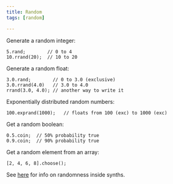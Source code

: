 ```yaml
---
title: Random
tags: [random]

---
```


Generate a random integer:

~~~
5.rand;        // 0 to 4
10.rrand(20);  // 10 to 20
~~~

Generate a random float:

~~~
3.0.rand;        // 0 to 3.0 (exclusive)
3.0.rrand(4.0)   // 3.0 to 4.0
rrand(3.0, 4.0); // another way to write it
~~~

Exponentially distributed random numbers:
~~~
100.exprand(1000);   // floats from 100 (exc) to 1000 (exc)
~~~


Get a random boolean:
~~~
0.5.coin;  // 50% probability true
0.9.coin;  // 90% probability true
~~~

Get a random element from an array:
~~~
[2, 4, 6, 8].choose();
~~~

See [here](/post/synthdef) for info on randomness inside synths.

